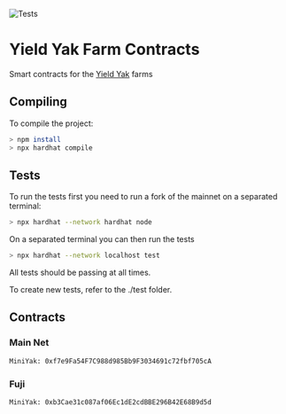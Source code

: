 ![Tests](https://github.com/yieldyak/farm-contracts/actions/workflows/test.yml/badge.svg)

# Yield Yak Farm Contracts
Smart contracts for the [Yield Yak](https://yieldyak.com/) farms

## Compiling
To compile the project:
```bash
> npm install
> npx hardhat compile
```
## Tests

To run the tests first you need to run a fork of the mainnet on a separated terminal:
```bash
> npx hardhat --network hardhat node
```

On a separated terminal you can then run the tests
```bash
> npx hardhat --network localhost test
```
All tests should be passing at all times.

To create new tests, refer to the ./test folder.

## Contracts

### Main Net
```bash
MiniYak: 0xf7e9Fa54F7C988d985Bb9F3034691c72fbf705cA
```
### Fuji
```bash
MiniYak: 0xb3Cae31c087af06Ec1dE2cdBBE296B42E68B9d5d
```